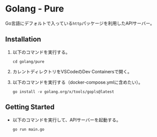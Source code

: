 # Golang - Pure
Go言語にデフォルトで入っている`http`パッケージを利用したAPIサーバー。

## Installation
1. 以下のコマンドを実行する。
    
    ```shell
    cd golang/pure
    ```

2. カレントディレクトリをVSCodeのDev Containersで開く。
3. 以下のコマンドを実行する（docker-compose.ymlに含めたい）。

    ```shell
    go install -v golang.org/x/tools/gopls@latest
    ```


## Getting Started
- 以下のコマンドを実行して、APIサーバーを起動する。

    ```shell
    go run main.go
    ```
